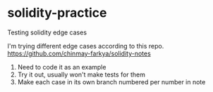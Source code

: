 # solidity-practice
Testing solidity edge cases

I'm trying different edge cases according to this repo. https://github.com/chinmay-farkya/solidity-notes

1. Need to code it as an example
2. Try it out, usually won't make tests for them
3. Make each case in its own branch numbered per number in note
